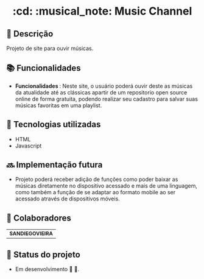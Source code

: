 <h1 align="center">:cd: :musical_note: Music Channel</h1>

## :memo: Descrição
Projeto de site para ouvir músicas.

## :books: Funcionalidades
* <b>Funcionalidades </b>:  Neste site, o usuário poderá ouvir deste as músicas da atualidade até as clássicas apartir de um repositorio open source online de forma gratuita, podendo realizar seu cadastro para salvar suas músicas favoritas em uma playlist.

## :wrench: Tecnologias utilizadas
* HTML
* Javascript

## :soon: Implementação futura
* Projeto poderá receber adição de funções como poder baixar as músicas diretamente no dispositivo acessado e mais de uma linguagem, como também a função de se adaptar ao formato mobile ao ser acessado através de dispositivos móveis.

## :handshake: Colaboradores
<table>
  <tr>
    <td align="center">
      <a href="https://github.com/SANDIEGOVIEIRA">
        <sub>
          <b>SANDIEGOVIEIRA</b>
        </sub>
      </a>
    </td>
  </tr>
</table>

## :dart: Status do projeto
* Em desenvolvimento :construction_worker: :construction:.
